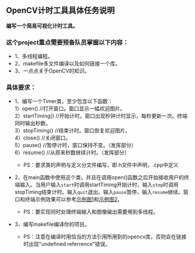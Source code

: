 ## OpenCV计时工具具体任务说明
**编写一个简易可视化计时工具。**

### 这个project重点需要预备队员掌握以下内容：
- 1、多线程编程。
- 2、makefile多文件编译以及如何链接一个库。
- 3、一点点关于OpenCV的知识。

### 具体要求：  
- 1、编写一个Timer类，至少包含以下函数：  
	1）open() //打开窗口。窗口显示一幅欢迎图片。  
	2）startTiming() //开始计时。窗口出现秒钟计时显示，每秒更新一次。终端同时输出秒数。  
	3）stopTiming() //结束计时。窗口恢复欢迎图片。  
	4）close() //关闭窗口。  
	5）pause() //暂停计时，窗口保持不变。（发挥部分）  
	6）resume() //从原来秒数继续计时。（发挥部分）  
    - PS：要求类的声明与定义分文件编写，即.h文件中声明，.cpp中定义  

- 2、在main函数中使用这个类，并且在调用open()函数之后开始接收用户的终端输入。当用户输入`start`时调用startTiming开始计时，输入`stop`时调用stopTiming结束计时。输入`quit`退出。输入`pause`暂停，输入`resume`继续。窗口和终端示例效果可以参考[示例图1](https://github.com/SYSU-AERO-SWIFT/tutorial_2018/blob/master/examples_and_samples/week2_example1.jpg)和[示例图2](https://github.com/SYSU-AERO-SWIFT/tutorial_2018/blob/master/examples_and_samples/week2_example2.jpg)。  
   - PS：要实现同时处理终端输入和图像输出需要用到多线程。  


- 3、编写makefile编译你的项目。  
   - PS：注意在编译时用恰当的方法引用所用到的opencv库，否则会在链接时出现"undefined referrence"错误。  
